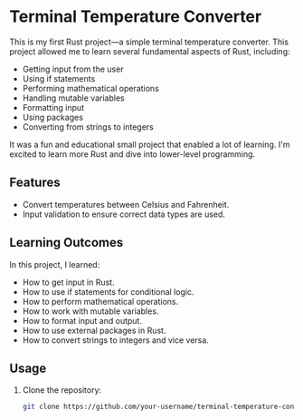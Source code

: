 # Terminal Temperature Converter

This is my first Rust project—a simple terminal temperature converter. This project allowed me to learn several fundamental aspects of Rust, including:

- Getting input from the user
- Using if statements
- Performing mathematical operations
- Handling mutable variables
- Formatting input
- Using packages
- Converting from strings to integers

It was a fun and educational small project that enabled a lot of learning. I'm excited to learn more Rust and dive into lower-level programming.

## Features

- Convert temperatures between Celsius and Fahrenheit.
- Input validation to ensure correct data types are used.

## Learning Outcomes

In this project, I learned:
- How to get input in Rust.
- How to use if statements for conditional logic.
- How to perform mathematical operations.
- How to work with mutable variables.
- How to format input and output.
- How to use external packages in Rust.
- How to convert strings to integers and vice versa.

## Usage

1. Clone the repository:
   ```sh
   git clone https://github.com/your-username/terminal-temperature-converter.git
